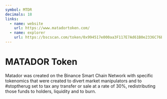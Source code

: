 ```yaml
---
symbol: MTDR
decimals: 18
links:
  - name: website
    url: https://www.matadortoken.com/
  - name: explorer
    url: https://bscscan.com/token/0x994517e000aa3F117E7Ad61B0e2336C76B4Fd94a
---
```


# MATADOR Token

Matador was created on the Binance Smart Chain Network with specific tokenomics that were created to divert market manipulators and to #stoptherug set to tax any transfer or sale at a rate of 30%, redistributing those funds to holders, liquidity and to burn.
